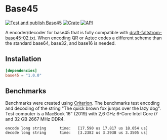 # Base45

[![Test and publish Base45](https://github.com/opendevtools/base45/workflows/Release/badge.svg?branch=main)](https://github.com/opendevtools/base45/actions?query=workflow%3A%22Release%22)
[![Crate](https://img.shields.io/crates/v/base45.svg)](https://crates.io/crates/base45)
[![API](https://docs.rs/base45/badge.svg)](https://docs.rs/base45)

A encoder/decoder for base45 that is fully compatible with
[draft-faltstrom-base45-02.txt](https://www.ietf.org/id/draft-faltstrom-base45-02.txt). When encoding QR or Aztec codes a different scheme than the standard base64, base32, and base16 is needed.

## Installation

```toml
[dependencies]
base45 = "1.0.0"
```

## Benchmarks

Benchmarks were created using [Criterion](https://github.com/bheisler/criterion.rs). The benchmarks test encoding and decoding of the string "The quick brown fox jumps over the lazy dog". Test computer is a MacBook 16" (2019) with 2,6 GHz 6-Core Intel Core i7 and 32 GB 2667 MHz DDR4.

```
encode long string      time:   [17.590 us 17.817 us 18.054 us]
decode long string      time:   [3.2382 us 3.2938 us 3.3505 us]
```
